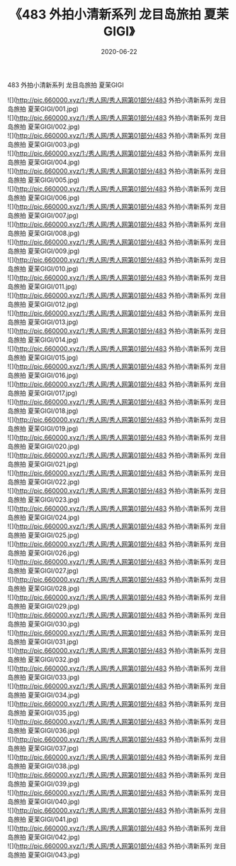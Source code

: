 ﻿---
layout: post
title:  《483 外拍小清新系列 龙目岛旅拍 夏茉GIGI》
date:   2020-06-22
img: http://pic.660000.xyz/1:/秀人网/秀人网第01部分/483 外拍小清新系列 龙目岛旅拍 夏茉GIGI/000.jpg
categories: [美女, 清纯, 唯美]
---

483 外拍小清新系列 龙目岛旅拍 夏茉GIGI

  ![](http://pic.660000.xyz/1:/秀人网/秀人网第01部分/483 外拍小清新系列 龙目岛旅拍 夏茉GIGI/001.jpg) <br> ![](http://pic.660000.xyz/1:/秀人网/秀人网第01部分/483 外拍小清新系列 龙目岛旅拍 夏茉GIGI/002.jpg) <br> ![](http://pic.660000.xyz/1:/秀人网/秀人网第01部分/483 外拍小清新系列 龙目岛旅拍 夏茉GIGI/003.jpg) <br> ![](http://pic.660000.xyz/1:/秀人网/秀人网第01部分/483 外拍小清新系列 龙目岛旅拍 夏茉GIGI/004.jpg) <br> ![](http://pic.660000.xyz/1:/秀人网/秀人网第01部分/483 外拍小清新系列 龙目岛旅拍 夏茉GIGI/005.jpg) <br> ![](http://pic.660000.xyz/1:/秀人网/秀人网第01部分/483 外拍小清新系列 龙目岛旅拍 夏茉GIGI/006.jpg) <br> ![](http://pic.660000.xyz/1:/秀人网/秀人网第01部分/483 外拍小清新系列 龙目岛旅拍 夏茉GIGI/007.jpg) <br> ![](http://pic.660000.xyz/1:/秀人网/秀人网第01部分/483 外拍小清新系列 龙目岛旅拍 夏茉GIGI/008.jpg) <br> ![](http://pic.660000.xyz/1:/秀人网/秀人网第01部分/483 外拍小清新系列 龙目岛旅拍 夏茉GIGI/009.jpg) <br> ![](http://pic.660000.xyz/1:/秀人网/秀人网第01部分/483 外拍小清新系列 龙目岛旅拍 夏茉GIGI/010.jpg) <br> ![](http://pic.660000.xyz/1:/秀人网/秀人网第01部分/483 外拍小清新系列 龙目岛旅拍 夏茉GIGI/011.jpg) <br> ![](http://pic.660000.xyz/1:/秀人网/秀人网第01部分/483 外拍小清新系列 龙目岛旅拍 夏茉GIGI/012.jpg) <br> ![](http://pic.660000.xyz/1:/秀人网/秀人网第01部分/483 外拍小清新系列 龙目岛旅拍 夏茉GIGI/013.jpg) <br> ![](http://pic.660000.xyz/1:/秀人网/秀人网第01部分/483 外拍小清新系列 龙目岛旅拍 夏茉GIGI/014.jpg) <br> ![](http://pic.660000.xyz/1:/秀人网/秀人网第01部分/483 外拍小清新系列 龙目岛旅拍 夏茉GIGI/015.jpg) <br> ![](http://pic.660000.xyz/1:/秀人网/秀人网第01部分/483 外拍小清新系列 龙目岛旅拍 夏茉GIGI/016.jpg) <br> ![](http://pic.660000.xyz/1:/秀人网/秀人网第01部分/483 外拍小清新系列 龙目岛旅拍 夏茉GIGI/017.jpg) <br> ![](http://pic.660000.xyz/1:/秀人网/秀人网第01部分/483 外拍小清新系列 龙目岛旅拍 夏茉GIGI/018.jpg) <br> ![](http://pic.660000.xyz/1:/秀人网/秀人网第01部分/483 外拍小清新系列 龙目岛旅拍 夏茉GIGI/019.jpg) <br> ![](http://pic.660000.xyz/1:/秀人网/秀人网第01部分/483 外拍小清新系列 龙目岛旅拍 夏茉GIGI/020.jpg) <br> ![](http://pic.660000.xyz/1:/秀人网/秀人网第01部分/483 外拍小清新系列 龙目岛旅拍 夏茉GIGI/021.jpg) <br> ![](http://pic.660000.xyz/1:/秀人网/秀人网第01部分/483 外拍小清新系列 龙目岛旅拍 夏茉GIGI/022.jpg) <br> ![](http://pic.660000.xyz/1:/秀人网/秀人网第01部分/483 外拍小清新系列 龙目岛旅拍 夏茉GIGI/023.jpg) <br> ![](http://pic.660000.xyz/1:/秀人网/秀人网第01部分/483 外拍小清新系列 龙目岛旅拍 夏茉GIGI/024.jpg) <br> ![](http://pic.660000.xyz/1:/秀人网/秀人网第01部分/483 外拍小清新系列 龙目岛旅拍 夏茉GIGI/025.jpg) <br> ![](http://pic.660000.xyz/1:/秀人网/秀人网第01部分/483 外拍小清新系列 龙目岛旅拍 夏茉GIGI/026.jpg) <br> ![](http://pic.660000.xyz/1:/秀人网/秀人网第01部分/483 外拍小清新系列 龙目岛旅拍 夏茉GIGI/027.jpg) <br> ![](http://pic.660000.xyz/1:/秀人网/秀人网第01部分/483 外拍小清新系列 龙目岛旅拍 夏茉GIGI/028.jpg) <br> ![](http://pic.660000.xyz/1:/秀人网/秀人网第01部分/483 外拍小清新系列 龙目岛旅拍 夏茉GIGI/029.jpg) <br> ![](http://pic.660000.xyz/1:/秀人网/秀人网第01部分/483 外拍小清新系列 龙目岛旅拍 夏茉GIGI/030.jpg) <br> ![](http://pic.660000.xyz/1:/秀人网/秀人网第01部分/483 外拍小清新系列 龙目岛旅拍 夏茉GIGI/031.jpg) <br> ![](http://pic.660000.xyz/1:/秀人网/秀人网第01部分/483 外拍小清新系列 龙目岛旅拍 夏茉GIGI/032.jpg) <br> ![](http://pic.660000.xyz/1:/秀人网/秀人网第01部分/483 外拍小清新系列 龙目岛旅拍 夏茉GIGI/033.jpg) <br> ![](http://pic.660000.xyz/1:/秀人网/秀人网第01部分/483 外拍小清新系列 龙目岛旅拍 夏茉GIGI/034.jpg) <br> ![](http://pic.660000.xyz/1:/秀人网/秀人网第01部分/483 外拍小清新系列 龙目岛旅拍 夏茉GIGI/035.jpg) <br> ![](http://pic.660000.xyz/1:/秀人网/秀人网第01部分/483 外拍小清新系列 龙目岛旅拍 夏茉GIGI/036.jpg) <br> ![](http://pic.660000.xyz/1:/秀人网/秀人网第01部分/483 外拍小清新系列 龙目岛旅拍 夏茉GIGI/037.jpg) <br> ![](http://pic.660000.xyz/1:/秀人网/秀人网第01部分/483 外拍小清新系列 龙目岛旅拍 夏茉GIGI/038.jpg) <br> ![](http://pic.660000.xyz/1:/秀人网/秀人网第01部分/483 外拍小清新系列 龙目岛旅拍 夏茉GIGI/039.jpg) <br> ![](http://pic.660000.xyz/1:/秀人网/秀人网第01部分/483 外拍小清新系列 龙目岛旅拍 夏茉GIGI/040.jpg) <br> ![](http://pic.660000.xyz/1:/秀人网/秀人网第01部分/483 外拍小清新系列 龙目岛旅拍 夏茉GIGI/041.jpg) <br> ![](http://pic.660000.xyz/1:/秀人网/秀人网第01部分/483 外拍小清新系列 龙目岛旅拍 夏茉GIGI/042.jpg) <br> ![](http://pic.660000.xyz/1:/秀人网/秀人网第01部分/483 外拍小清新系列 龙目岛旅拍 夏茉GIGI/043.jpg) <br>